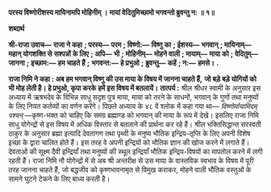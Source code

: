 **परस्य विष्णोरीशस्य मायिनामपि मोहिनीम् ।** **मायां वेदितुमिच्छामो भगवन्तो ब्रुवन्तु न: ॥ १॥** 

**शब्दार्थ** 

**श्री-राजा उवाच—** **राजा ने कहा** **; परस्य—** **परम** **; विष्णो:—** **विष्णु का** **; ईशस्य—** **भगवान्** **; मायिनाम्—** **महान् योगशक्ति से** **सश्पन्नों के लिए** **; अपि—** **भी** **; मोहिनीम्—** **मोहने वाली** **; मायाम्—** **माया को** **; वेदितुम्—** **जानना** **; इच्छाम:—** **हम चाहते हैं** **;** **भगवन्त:—** **हे प्रभुओ** **; ब्रुवन्तु—** **कहें** **; न:—** **हमसे।** **.** 

**राजा निमि ने कहा : अब हम भगवान् विष्णु की उस माया के विषय में जानना चाहते हैं,** **जो बड़े बड़े योगियों को भी मोह लेती है। हे प्रभुओ, कृपा करके हमें इस विषय में बतलायें।** **तात्पर्य :** श्रील श्रीधर स्वामी के अनुसार इस अध्याय में ऋषभदेव के विभिन्न साधु सदृश पुत्र माया, माया को तरने के साधनों, भगवान् के गुणों तथा मनुष्यों के लिए नियत कर्तव्यों का वर्णन करेंगे। पिछले अध्याय के ४८ वें श्लोक में कहा गया था— *विष्णोर्मायामिदम् पश्यन्* —कृष्ण-भक्त को चाहिए कि समग्र ब्रह्माण्ड को भगवान् की माया के रूप में देखे। इसलिए राजा निमि साधु योगेन्द्रों से इस विषय में अधिक विस्तार से बतलाने की प्रार्थना कर रहे हैं। श्रील भक्तिसिद्धान्त सरस्वती ठाकुर के अनुसार ब्रह्मा इत्यादि देवतागण तथा पृथ्वी के मनुष्य भौतिक इन्द्रिय-तृप्ति के लिए अपनी विशेष इच्छा के द्वारा चालित होते हैं। इस तरह वे अपनी इन्द्रियों को भौतिक ज्ञान की खोज करने में लगाते हैं। देवताओं की सूक्ष्म दैवी इन्द्रियाँ तथा मनुष्यों की स्थूल इन्द्रियाँ भौतिक इन्द्रिय-विषयों का मापतोल करने में लगी रहती हैं। राजा निमि नौ योगेन्द्रों में से अब श्री अन्तरीक्ष से उस माया के वास्तविक स्वभाव के विषय में पूरी तरह जानना चाहते हैं, जो बद्धजीव को कृष्णभावनामृत से विमुख कराकर, मोहने वाली भौतिक वस्तुओं के सामने घुटने टेकने के लिए बाध्य करती है। 